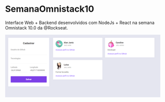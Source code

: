 # SemanaOmnistack10

Interface Web + Backend desenvolvidos com NodeJs + React na semana Omnistack 10.0 da @Rockseat.

![alt text](https://github.com/cregalin/SemanaOmnistack10/blob/master/Capturar.PNG?raw=true)

